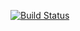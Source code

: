 [![Build Status](https://travis-ci.org/alexec/gf.svg?branch=master)](https://travis-ci.org/alexec/gf)